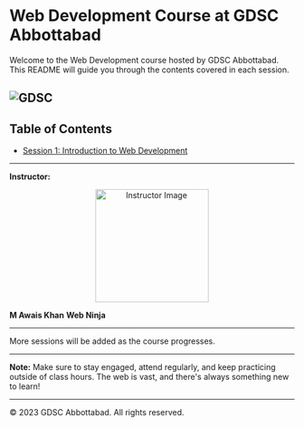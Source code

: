 # Web Development Course at GDSC Abbottabad

Welcome to the Web Development course hosted by GDSC Abbottabad. This README will guide you through the contents covered in each session.

![GDSC](https://github.com/askhan963/web-dev-course-gdsc-atd/blob/main/assests/gdsc.jpeg)
---

## Table of Contents
- [Session 1: Introduction to Web Development](#session-1-introduction-to-web-development)

---



**Instructor:**  

<p align="center">
    <img width="200" src="https://github.com/askhan963/web-dev-course-gdsc-atd/blob/main/assests/img-awais.jpg" alt="Instructor Image">
</p>
 
**M Awais Khan** 
**Web Ninja**

---

More sessions will be added as the course progresses.

---

**Note:** Make sure to stay engaged, attend regularly, and keep practicing outside of class hours. The web is vast, and there's always something new to learn!

---

&copy; 2023 GDSC Abbottabad. All rights reserved.
